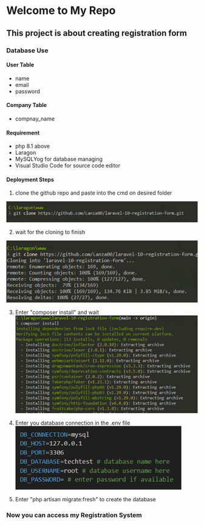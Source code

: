 # Welcome to My Repo
## This project is about creating registration form

### Database Use
#### User Table
- name
- email
- password

#### Company Table
- compnay_name

#### Requirement
- php 8.1 above
- Laragon
- MySQLYog for database managing
- Visual Studio Code for source code editor

#### Deployment Steps

1. clone the github repo and paste into the cmd on desired folder

![git clone link](/git%20clone%201.png)

2. wait for the cloning to finish

![The cloning process has finish](/git%20clone%202.png)

3. Enter "composer install" and wait
![do composer install in the cmd](/composer%20install.png)

4. Enter you database connection in the .env file
![enter the corresponding name in database](/env%20naming.png)

5. Enter "php artisan migrate:fresh" to create the database
 
### Now you can access my Registration System
